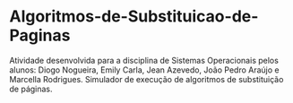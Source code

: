 # Algoritmos-de-Substituicao-de-Paginas
Atividade desenvolvida para a disciplina de Sistemas Operacionais pelos alunos:
Diogo Nogueira, Emily Carla, Jean Azevedo, João Pedro Araújo e Marcella Rodrigues.
Simulador de execução de algoritmos de substituição de páginas.

